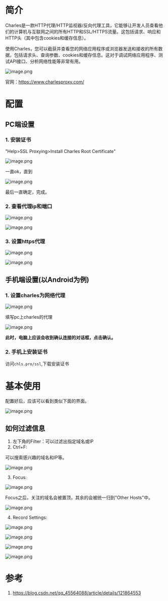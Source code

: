 # 简介
Charles是一款HTTP代理/HTTP监视器/反向代理工具，它能够让开发人员查看他们的计算机与互联网之间的所有HTTP和SSL/HTTPS流量。这包括请求、响应和HTTP头（其中包含cookies和缓存信息）。

使用Charles，您可以截获并查看您的网络应用程序或浏览器发送和接收的所有数据，包括请求头、查询参数、cookies和缓存信息。这对于调试网络应用程序、测试API接口、分析网络性能等非常有用。


![image.png](https://minio.kevin2li.top/image-bed/vanblog/img/9ec5ddf36429ae460456e5ad117618c7.image.png)

官网：https://www.charlesproxy.com/

<!-- more -->

# 配置
## PC端设置
### 1. 安装证书
"Help>SSL Proxying>Install Charles Root Certificate"

![image.png](https://minio.kevin2li.top/image-bed/vanblog/img/2595119c7f00ba1590e3a9dace24e532.image.png)

一直ok，直到  

![image.png](https://minio.kevin2li.top/image-bed/vanblog/img/0b00cd4e470a36ccddbd343b05ee9807.image.png)

最后一直确定，完成。  
### 2. 查看代理ip和端口

![image.png](https://minio.kevin2li.top/image-bed/vanblog/img/239161f03df0b5856176bd46d9a29712.image.png)


![image.png](https://minio.kevin2li.top/image-bed/vanblog/img/9bf0bffd95ea48a076de5e5b2fad6a93.image.png)

### 3. 设置https代理

![image.png](https://minio.kevin2li.top/image-bed/vanblog/img/2840deec450718d30dc09b8767e49450.image.png)


![image.png](https://minio.kevin2li.top/image-bed/vanblog/img/6c4e15a9b18bfcb8673878cfb635d47c.image.png)

## 手机端设置(以Android为例)
### 1. 设置charles为网络代理

![image.png](https://minio.kevin2li.top/image-bed/vanblog/img/5a9f695dc65e398f776000584c55aa1c.image.png)

填写pc上charles的代理  

![image.png](https://minio.kevin2li.top/image-bed/vanblog/img/ae118bc20a9408343fd62f4dfbe6ca9a.image.png)

**此时，电脑上应该会收到确认连接的对话框，点击确认。**

### 2. 手机上安装证书
访问`chls.pro/ssl`,下载安装证书

# 基本使用

配置好后，应该可以看到类似下面的界面。

![image.png](https://minio.kevin2li.top/image-bed/vanblog/img/54c3a14720a76ba347a59f9772de7c60.image.png)

## 如何过滤信息
1. 左下角的Filter：可以过滤出指定域名或IP
2. Ctrl+F:  

可以搜索感兴趣的域名和IP等。

![image.png](https://minio.kevin2li.top/image-bed/vanblog/img/39f00cea282603d302e6498dedf17d56.image.png)

3. Focus:  

![image.png](https://minio.kevin2li.top/image-bed/vanblog/img/a4f373a253c8ebd707371dfc4aea30f8.image.png)

Focus之后，关注的域名会被置顶，其余的会被统一归到"Other Hosts"中。  


![image.png](https://minio.kevin2li.top/image-bed/vanblog/img/940ad7be204faa50e81dd427257fbb97.image.png)

4. Record Settings:  


![image.png](https://minio.kevin2li.top/image-bed/vanblog/img/ee4f7935271cb07a961da12a03f9e626.image.png)


![image.png](https://minio.kevin2li.top/image-bed/vanblog/img/1fc38497295fc314df7b317234e9b62c.image.png)


![image.png](https://minio.kevin2li.top/image-bed/vanblog/img/91d2222bb2525fdb3d50d9279513cf5e.image.png)


![image.png](https://minio.kevin2li.top/image-bed/vanblog/img/065710691c804875c8f3a7d2018cb7bb.image.png)


# 参考
1. https://blog.csdn.net/qq_45564088/article/details/121864553
